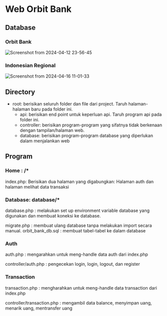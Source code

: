 # Web Orbit Bank
## Database
### Orbit Bank
![Screenshot from 2024-04-12 23-56-45](https://github.com/Orbit-2808/orbit-bank/assets/119851319/797d36ab-efb4-4c87-b813-3366743fc526)

### Indonesian Regional
![Screenshot from 2024-04-16 11-01-33](https://github.com/Orbit-2808/orbit-bank/assets/119851319/a050f24e-2024-4c24-b3ce-821b216a305e)


## Directory
- root: berisikan seluruh folder dan file dari project. Taruh halaman-halaman baru pada folder ini.
  - api: berisikan end point untuk keperluan api. Taruh program api pada folder ini.
  - controller: berisikan program-program yang sifatnya tidak berkenaan dengan tampilan/halaman web.
  - database: berisikan program-program database yang diperlukan dalam menjalankan web


## Program
### Home : /*
index.php: Berisikan dua halaman yang digabungkan: Halaman auth dan halaman melihat data transaksi

### Database: database/*
database.php       : melakukan set up environment variable database yang digunakan dan membuat koneksi ke database.

migrate.php        : membuat ulang database tanpa melakukan import secara manual.
orbit_bank_db.sql  : membuat tabel-tabel ke dalam database


### Auth
auth.php  : mengarahkan untuk meng-handle data auth dari index.php

controller/auth.php  : pengecekan login, login, logout, dan register


### Transaction
transaction.php : mengharahkan untuk meng-handle data transaction dari index.php

controller/transaction.php  : mengambil data balance, menyimpan uang, menarik uang, mentransfer uang
